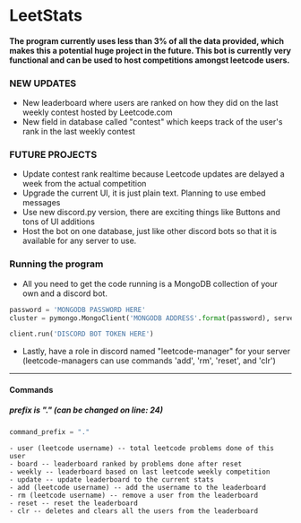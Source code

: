 # LeetStats
#### The program currently uses less than 3% of all the data provided, which makes this a potential huge project in the future. This bot is currently very functional and can be used to host competitions amongst leetcode users.

### NEW UPDATES
- New leaderboard where users are ranked on how they did on the last weekly contest hosted by Leetcode.com
- New field in database called "contest" which keeps track of the user's rank in the last weekly contest
### FUTURE PROJECTS
- Update contest rank realtime because Leetcode updates are delayed a week from the actual competition
- Upgrade the current UI, it is just plain text. Planning to use embed messages
- Use new discord.py version, there are exciting things like Buttons and tons of UI additions
- Host the bot on one database, just like other discord bots so that it is available for any server to use.

### Running the program
- All you need to get the code running is a MongoDB collection of your own and a discord bot.
```py
password = 'MONGODB PASSWORD HERE'
cluster = pymongo.MongoClient('MONGODB ADDRESS'.format(password), server_api = pymongo.server_api.ServerApi('1'))
```

```py
client.run('DISCORD BOT TOKEN HERE')
```

- Lastly, have a role in discord named "leetcode-manager" for your server (leetcode-managers can use commands 'add', 'rm', 'reset', and 'clr')

---
#### Commands
##### prefix is "." (can be changed on line: 24)
```py 
command_prefix = "."
```
```
- user (leetcode username) -- total leetcode problems done of this user
- board -- leaderboard ranked by problems done after reset
- weekly -- leaderboard based on last leetcode weekly competition
- update -- update leaderboard to the current stats
- add (leetcode username) -- add the username to the leaderboard
- rm (leetcode username) -- remove a user from the leaderboard
- reset -- reset the leaderboard
- clr -- deletes and clears all the users from the leaderboard
```
